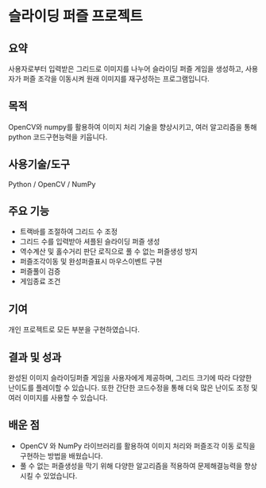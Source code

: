 # 슬라이딩 퍼즐 프로젝트

## 요약
 사용자로부터 입력받은 그리드로 이미지를 나누어 슬라이딩 퍼즐 게임을 생성하고,
 사용자가 퍼즐 조각을 이동시켜 원래 이미지를 재구성하는 프로그램입니다.

## 목적
 OpenCV와 numpy를 활용하여 이미지 처리 기술을 향상시키고, 여러 알고리즘을 통해
 python 코드구현능력을 키웁니다.

## 사용기술/도구
 Python / OpenCV / NumPy

## 주요 기능
 - 트랙바를 조절하여 그리드 수 조정
 - 그리드 수를 입력받아 셔플된 슬라이딩 퍼즐 생성
 - 역수계산 및 홀수거리 판단 로직으로 풀 수 없는 퍼즐생성 방지
 - 퍼즐조각이동 및 완성퍼즐표시 마우스이벤트 구현
 - 퍼즐풀이 검증
 - 게임종료 조건

## 기여
 개인 프로젝트로 모든 부분을 구현하였습니다.

## 결과 및 성과
 완성된 이미지 슬라이딩퍼즐 게임을 사용자에게 제공하며,
 그리드 크기에 따라 다양한 난이도를 플레이할 수 있습니다.
 또한 간단한 코드수정을 통해 더욱 많은 난이도 조정 및 여러 이미지를 사용할 수 있습니다.

## 배운 점
 - OpenCV 와 NumPy 라이브러리를 활용하여 이미지 처리와 퍼즐조각 이동 로직을 구현하는 방법을 배웠습니다.
 - 풀 수 없는 퍼즐생성을 막기 위해 다양한 알고리즘을 적용하여 문제해결능력을 향상시킬 수 있었습니다.